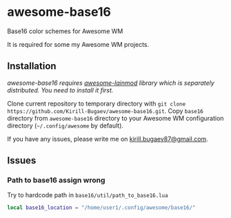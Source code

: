 # awesome-base16
Base16 color schemes for Awesome WM

It is required for some my Awesome WM projects.

## Installation

*awesome-base16 requires [awesome-lainmod][] library which is separately distributed. You need to install it first.*

Clone current repository to temporary directory with `git clone https://github.com/Kirill-Bugaev/awesome-base16.git`.
Copy `base16` directory from `awesome-base16` directory to your Awesome WM configuration directory (`~/.config/awesome` by default).

If you have any issues, please write me on kirill.bugaev87@gmail.com.

## Issues

### Path to base16 assign wrong

Try to hardcode path in `base16/util/path_to_base16.lua`

```lua
local base16_location = "/home/user1/.config/awesome/base16/"
```

[awesome-lainmod]: https://github.com/Kirill-Bugaev/awesome-lainmod
